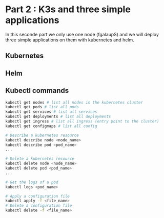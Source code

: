 # Part 2 : K3s and three simple applications

In this seconde part we only use one node (fgalaupS) and we will deploy three simple applications on them with kubernetes and helm.

## Kubernetes

## Helm



## Kubectl commands



```bash
kubectl get nodes # list all nodes in the kubernetes cluster
kubectl get pods # list all pods
kubectl get services # list all services
kubectl get deployments # list all deployments
kubectl get ingress # list all ingress (entry point to the cluster)
kubectl get configmaps # list all config 

# Describe a kubernetes resource
kubectl describe node <node_name> 
kubectl describe pod <pod_name>
...

# Delete a kubernetes resource
kubectl delete node <node_name>
kubectl delete pod <pod_name>
...

# Get the logs of a pod
kubectl logs <pod_name>

# Apply a configuration file
kubectl apply -f <file_name>
# Delete a configuration file
kubectl delete -f <file_name>
```